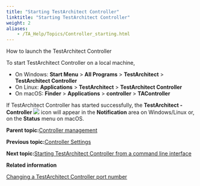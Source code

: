 ```yaml
--- 
title: "Starting TestArchitect Controller"
linktitle: "Starting TestArchitect Controller"
weight: 2
aliases: 
    - /TA_Help/Topics/Controller_starting.html
---
```


How to launch the TestArchitect Controller

To start TestArchitect Controller on a local machine,

-   On Windows: **Start Menu** \> **All Programs** \> **TestArchitect** \> **TestArchitect Controller**
-   On Linux: **Applications** \> **TestArchitect** \> **TestArchitect Controller**
-   On macOS: **Finder** \> **Applications** \> **controller** \> **TAController**

If TestArchitect Controller has started successfully, the **TestArchitect - Controller** ![](/images//Images/TA_controller_icon.png) icon will appear in the **Notification** area on Windows/Linux or, on the **Status** menu on macOS.

**Parent topic:**[Controller management](/TA_Help/Topics/Controller_management.html)

**Previous topic:**[Controller Settings](/TA_Help/Topics/Controller_settings.html)

**Next topic:**[Starting TestArchitect Controller from a command line interface](/TA_Help/Topics/Controller_starting_from_CLI.html)

**Related information**  


[Changing a TestArchitect Controller port number](/TA_Help/Topics/Controller_changing_port.html)

